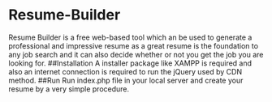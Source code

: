 # Resume-Builder
Resume Builder is a free web-based tool which an be used to generate a professional and impressive resume as a great resume is the foundation to any job search and it can also decide whether or not you get the job you are looking for.
##Installation
A installer package like XAMPP is required and also an internet connection is required to run the jQuery used by CDN method. 
##Run
Run index.php file in your local server and create your resume by a very simple procedure.
